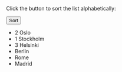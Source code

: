 <!DOCTYPE html>
<html>
<title>Sort a HTML List Alphabetically</title>
<body>

<p>Click the button to sort the list alphabetically:</p>
<button onclick="sortList()">Sort</button>

<ul id="id01">
  <li>2 Oslo</li>
  <li>1 Stockholm</li>
  <li>3 Helsinki</li>
  <li>Berlin</li>
  <li>Rome</li>
  <li>Madrid</li>
</ul>

<script>
function sortList() {
  var list, i, switching, b, shouldSwitch;
  list = document.getElementById("id01");
  switching = true;
  /* Make a loop that will continue until
  no switching has been done: */
  while (switching) {
    // start by saying: no switching is done:
    switching = false;
    b = list.getElementsByTagName("LI");
    // Loop through all list-items:
    for (i = 0; i < (b.length - 1); i++) {
      // start by saying there should be no switching:
      shouldSwitch = false;
      /* check if the next item should
      switch place with the current item: */
      if (b[i].innerHTML.toLowerCase() > b[i + 1].innerHTML.toLowerCase()) {
        /* if next item is alphabetically
        lower than current item, mark as a switch
        and break the loop: */
        shouldSwitch = true;
        break;
      }
    }
    if (shouldSwitch) {
      /* If a switch has been marked, make the switch
      and mark the switch as done: */
      b[i].parentNode.insertBefore(b[i + 1], b[i]);
      switching = true;
    }
  }
}
</script>

</body>
</html>
